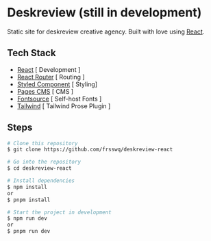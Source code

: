# Deskreview (still in development)

Static site for deskreview creative agency. Built with love using [React](https://react.dev/).

## Tech Stack

- [React](https://react.dev/) [ Development ]
- [React Router](https://reactrouter.com/) [ Routing ]
- [Styled Component](https://styled-components.com/) [ Styling]
- [Pages CMS](https://pagescms.org/) [ CMS ]
- [Fontsource](https://fontsource.org/) [ Self-host Fonts ]
- [Tailwind](https://tailwindcss.com/) [ Tailwind Prose Plugin ]

## Steps

```bash
# Clone this repository
$ git clone https://github.com/frsswq/deskreview-react
```

```bash
# Go into the repository
$ cd deskreview-react
```

```bash
# Install dependencies
$ npm install
or
$ pnpm install
```

```bash
# Start the project in development
$ npm run dev
or
$ pnpm run dev
```
